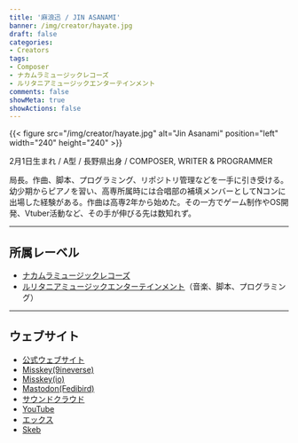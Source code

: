 ```yaml
---
title: '麻浪迅 / JIN ASANAMI'
banner: /img/creator/hayate.jpg
draft: false
categories:
- Creators
tags:
- Composer
- ナカムラミュージックレコーズ
- ルリタニアミュージックエンターテインメント
comments: false
showMeta: true
showActions: false
---
```


{{< figure src="/img/creator/hayate.jpg" alt="Jin Asanami" position="left" width="240" height="240" >}}

2月1日生まれ / A型 / 長野県出身 / COMPOSER, WRITER & PROGRAMMER

局長。作曲、脚本、プログラミング、リポジトリ管理などを一手に引き受ける。幼少期からピアノを習い、高専所属時には合唱部の補填メンバーとしてNコンに出場した経験がある。作曲は高専2年から始めた。その一方でゲーム制作やOS開発、Vtuber活動など、その手が伸びる先は数知れず。

---

## 所属レーベル
- [ナカムラミュージックレコーズ](/tags/ナカムラミュージックレコーズ)
- [ルリタニアミュージックエンターテインメント](/tags/ルリタニアミュージックエンターテインメント)（音楽、脚本、プログラミング）

---

## ウェブサイト
- [公式ウェブサイト](https://hayatehay.github.io)
- [Misskey(9ineverse)](https://9ineverse.com/@hayatehay)
- [Misskey(io)](https://misskey.io/@hayatehay)
- [Mastodon(Fedibird)](https://fedibird.com/@hayatehay)
- [サウンドクラウド](https://soundcloud.com/hayatehay)
- [YouTube](https://youtube.com/@hayatehay)
- [エックス](https://x.com/@hayatehay)
- [Skeb](https://skeb.jp/@hayatehay)

